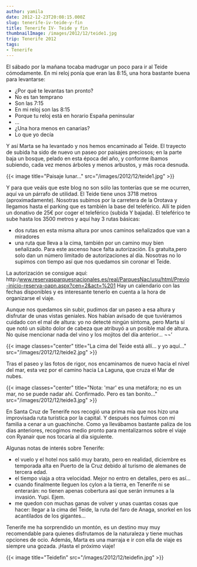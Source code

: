 ```yaml
---
author: yamila
date: 2012-12-23T20:08:15.000Z
slug: tenerife-iv-teide-y-fin
title: Tenerife IV- Teide y fin
thumbnailImage: /images/2012/12/teide1.jpg
trip: Tenerife 2012
tags:
- Tenerife
---
```



El sábado por la mañana tocaba madrugar un poco para ir al Teide cómodamente. En mi reloj ponía que eran las 8:15, una hora bastante buena para levantarse:

- ¿Por qué te levantas tan pronto?
- No es tan temprano
- Son las 7:15
- En mi reloj son las 8:15
- Porque tu reloj está en horario España peninsular
- ...
- ¿Una hora menos en canarias?
- Lo que yo decía

Y así Marta se ha levantado y nos hemos encaminado al Teide. El trayecto de subida ha sido de nuevo un paseo por paisajes preciosos; en la parte baja un bosque, pelado en esta época del año, y conforme íbamos subiendo, cada vez menos árboles y menos arbustos, y más roca desnuda.

{{< image title="Paisaje lunar..." src="/images/2012/12/teide1.jpg" >}}

Y para que veáis que este blog no son sólo las tonterías que se me ocurren, aquí va un párrafo de utilidad. El Teide tiene unos 3718 metros (aproximadamente). Nosotras subimos por la carretera de la Orotava y llegamos hasta el parking que es también la base del teleférico. Allí te piden un donativo de 25€ por coger el teleférico (subida Y bajada). El teleférico te sube hasta los 3500 metros y aquí hay 3 rutas básicas:
- dos rutas en esta misma altura por unos caminos señalizados que van a miradores
- una ruta que lleva a la cima, también por un camino muy bien señalizado. Para este ascenso hace falta autorización. Es gratuita,pero solo dan un número limitado de autorizaciones al día. Nosotras no lo supimos con tiempo así que nos quedamos sin coronar el Teide.

La autorización se consigue aquí: http:/www.reservasparquesnacionales.es/real/ParquesNac/usu/html/Previo-inicio-reserva-oapn.aspx?cen=2&act=%201 Hay un calendario con las fechas disponibles y es interesante tenerlo en cuenta a la hora de organizarse el viaje.

Aunque nos quedamos sin subir, pudimos dar un paseo a esa altura y disfrutar de unas vistas geniales. Nos habían avisado de que tuviéramos cuidado con el mal de altura: yo no detecté ningún síntoma, pero Marta sí que notó un súbito dolor de cabeza que atribuyó a un posible mal de altura. No quise mencionar nada del vino y los mojitos del día anterior… ¬¬’

{{< image classes="center" title="La cima del Teide está allí... y yo aquí..." src="/images/2012/12/teide2.jpg" >}}

Tras el paseo y las fotos de rigor, nos encaminamos de nuevo hacia el nivel del mar, esta vez por el camino hacia La Laguna, que cruza el Mar de nubes.

{{< image classes="center" title="Nota: 'mar' es una metáfora; no es un mar, no se puede nadar ahí. Confirmado. Pero es tan bonito..." src="/images/2012/12/teide3.jpg" >}}

En Santa Cruz de Tenerife nos recogió una prima mía que nos hizo una improvisada ruta turística por la capital. Y después nos fuimos con mi familia a cenar a un guachinche. Como ya llevábamos bastante paliza de los días anteriores, recogimos medio pronto para mentalizarnos sobre el viaje con Ryanair que nos tocaría al día siguiente.

Algunas notas de interés sobre Tenerife:

- el vuelo y el hotel nos salió muy barato, pero en realidad, diciembre es temporada alta en Puerto de la Cruz debido al turismo de alemanes de tercera edad.
- el tiempo viaja a otra velocidad. Mejor no entro en detalles, pero es así…
- cuando finalmente lleguen los cylon a la tierra, en Tenerife ni se enterarán: no tienen apenas cobertura así que serán inmunes a la invasión. Yupi. Ejem.
- me quedon con muchas ganas de volver y unas cuantas cosas que hacer: llegar a la cima del Teide, la ruta del faro de Anaga, snorkel en los acantilados de los gigantes…

Tenerife me ha sorprendido un montón, es un destino muy muy recomendable para quienes disfrutamos de la naturaleza y tiene muchas opciones de ocio. Además, Marta es una marraja e ir con ella de viaje es siempre una gozada. ¡Hasta el próximo viaje!

{{< image title="Teidefin" src="/images/2012/12/teidefin.jpg" >}}
